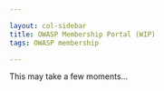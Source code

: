 ```yaml
---

layout: col-sidebar
title: OWASP Membership Portal (WIP)
tags: OWASP membership

---
```


<div id='member-qr' style='float:right;'>
</div>
<div id='member-info'>
This may take a few moments...
<div class='cta-button'>
<div class='spinner'>
  <div class='inner-spinner'></div>
</div>
</div>
</div>

<script>
  $(function() {
      $.get( "https://owaspadmin.azurewebsites.net/api/get-member-info?code=mWP6TjdDSJZOQIZQNtb2fUPuzuIamwaobBZUTnN24JEdtFybiTDl7A==", { authtoken : Cookies.get('CF_Authorization') }, function( data ) {
          memdata = JSON.parse(data)
          $('#member-info').fill_member_info(memdata);
          $('#member-qr').kjua({text: memdata["member_number"]});
        }).fail(function() {
               $('#member-info').html('<strong>You may have gotten here but currently this site only works for a limited subset of members.  Come back later.</strong>')
        });
  })
  
  $.fn.fill_member_info = function(memberdata) {
        if(memberdata) {
          html = "Welcome, " + memberdata['name'] + ".<br>";
          html += "<strong>Member Number:</strong>" + memberdata['member_number'].substring(memberdata['member_number'].lastIndexOf('/')) + "<br>";
          html += "<strong>Email:</strong>" + memberdata['emails'][0] + "<br>";
          html += "<strong>Address:</strong>" + memberdata['address'] + "<br>";
          html += "<strong>Phone:</strong>" + memberdata['phone_numbers'][0] + "<br>";
          html += "<strong>Membership Type:</strong>" + memberdata['membership_type'] + "<br>";
          html += "<strong>Membership Start:</strong>" + memberdata['membership_start'] + "<br>";
          html += "<strong>Membership End:</strong>" + memberdata['membership_end'] + "<br>";
          html += "<strong>Recurring:</strong>" + memberdata['membership_recurring'] + "<br>";
          this.html(html);
        } else {
          this.html('Oops.  Something wicked this way comes');
        }

    }
</script>
